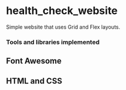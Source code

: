 # health_check_website
Simple website that uses Grid and Flex layouts. 


### Tools and libraries implemented
## Font Awesome
## HTML and CSS
